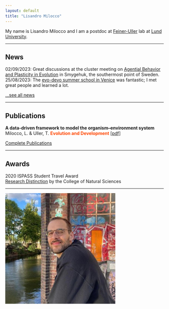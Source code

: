 ```yaml
---
layout: default
title: "Lisandro Milocco"
---
```


My name is Lisandro Milocco and I am a postdoc at [Feiner-Uller]() lab at [Lund University](https://www.lunduniversity.lu.se/).

---

## News

02/09/2023: Great discussions at the cluster meeting on [Agential Behavior and Plasticity in Evolution](https://www.biologicalpurpose.org/cluster/agential-behavior-and-plasticity-evolution) in Smygehuk, the southermost point of Sweden.   
25/08/2023: The [evo-devo summer school in Venice](https://meetings.embo.org/event/23-evolution-venice) was fantastic; I met great people and learned a lot.  


[...see all news](./news)

---

## Publications

**A data‐driven framework to model the organism–environment system**  
Milocco, L. & Uller, T.
**<span style="color:orangered">Evolution and Development</span>**  [[pdf]](https://lisandromilocco.github.io/papers/EvolutionandDevelopment-2023-Milocco.pdf)

[Complete Publications](./publications)

---

## Awards

2020 ISPASS Student Travel Award  
[Research Distinction](https://cns.utexas.edu/undergraduate-education/events/cns-distinctions/2020-distinction-winners#bodun-hucomputer-science) by the College of Natural Sciences

---


<img style="width:350px;" src="/logo.jpg"/>
